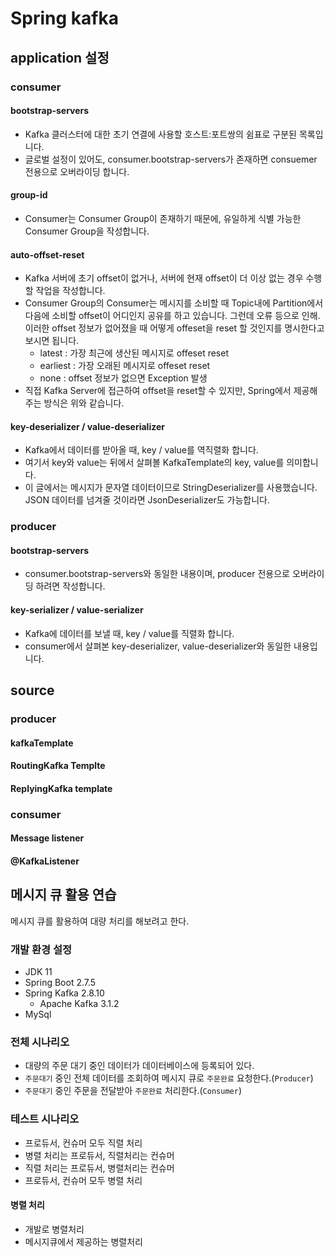 # Spring kafka

## application 설정

### consumer

#### bootstrap-servers 

- Kafka 클러스터에 대한 초기 연결에 사용할 호스트:포트쌍의 쉼표로 구분된 목록입니다. 
- 글로벌 설정이 있어도, consumer.bootstrap-servers가 존재하면 consuemer 전용으로 오버라이딩 합니다. 

#### group-id 
 
- Consumer는 Consumer Group이 존재하기 때문에, 유일하게 식별 가능한 Consumer Group을 작성합니다.

#### auto-offset-reset
 
- Kafka 서버에 초기 offset이 없거나, 서버에 현재 offset이 더 이상 없는 경우 수행할 작업을 작성합니다.
- Consumer Group의 Consumer는 메시지를 소비할 때 Topic내에 Partition에서 다음에 소비할 offset이 어디인지 공유를 하고 있습니다. 그런데 오류 등으로 인해. 이러한 offset 정보가 없어졌을 때 어떻게 offeset을 reset 할 것인지를 명시한다고 보시면 됩니다.
  - latest : 가장 최근에 생산된 메시지로 offeset reset
  - earliest : 가장 오래된 메시지로 offeset reset
  - none : offset 정보가 없으면 Exception 발생
- 직접 Kafka Server에 접근하여 offset을 reset할 수 있지만, Spring에서 제공해주는 방식은 위와 같습니다.

#### key-deserializer / value-deserializer
 
- Kafka에서 데이터를 받아올 때, key / value를 역직렬화 합니다.
- 여기서 key와 value는 뒤에서 살펴볼 KafkaTemplate의 key, value를 의미합니다.
- 이 글에서는 메시지가 문자열 데이터이므로 StringDeserializer를 사용했습니다. JSON 데이터를 넘겨줄 것이라면 JsonDeserializer도 가능합니다.

### producer

#### bootstrap-servers
 
- consumer.bootstrap-servers와 동일한 내용이며, producer 전용으로 오버라이딩 하려면 작성합니다.

#### key-serializer / value-serializer
 
- Kafka에 데이터를 보낼 때, key / value를 직렬화 합니다.
- consumer에서 살펴본 key-deserializer, value-deserializer와 동일한 내용입니다.

## source 

### producer

#### kafkaTemplate

#### RoutingKafka Templte

#### ReplyingKafka template

### consumer

#### Message listener

#### @KafkaListener

## 메시지 큐 활용 연습

메시지 큐를 활용하여 대량 처리를 해보려고 한다.

### 개발 환경 설정

- JDK 11
- Spring Boot 2.7.5
- Spring Kafka 2.8.10
  - Apache Kafka 3.1.2
- MySql

### 전체 시나리오 

- 대량의 주문 대기 중인 데이터가 데이터베이스에 등록되어 있다.
- `주문대기` 중인 전체 데이터를 조회하여 메시지 큐로 `주문완료` 요청한다.(`Producer`)
- `주문대기` 중인 주문을 전달받아 `주문완료` 처리한다.(`Consumer`)

### 테스트 시나리오

- 프로듀서, 컨슈머 모두 직렬 처리
- 병렬 처리는 프로듀서, 직렬처리는 컨슈머
- 직렬 처리는 프로듀서, 병렬처리는 컨슈머
- 프로듀서, 컨슈머 모두 병렬 처리

#### 병렬 처리

- 개발로 병렬처리
- 메시지큐에서 제공하는 병렬처리